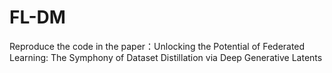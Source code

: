 # FL-DM
Reproduce the code in the paper：Unlocking the Potential of Federated Learning: The Symphony of Dataset Distillation via Deep Generative Latents
